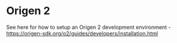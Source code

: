 # Origen 2

See here for how to setup an Origen 2 development environment - https://origen-sdk.org/o2/guides/developers/installation.html

